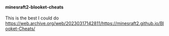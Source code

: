 #### minesraft2-blooket-cheats
This is the best I could do<br>
https://web.archive.org/web/20230317142811/https://minesraft2.github.io/Blooket-Cheats/ <br>
